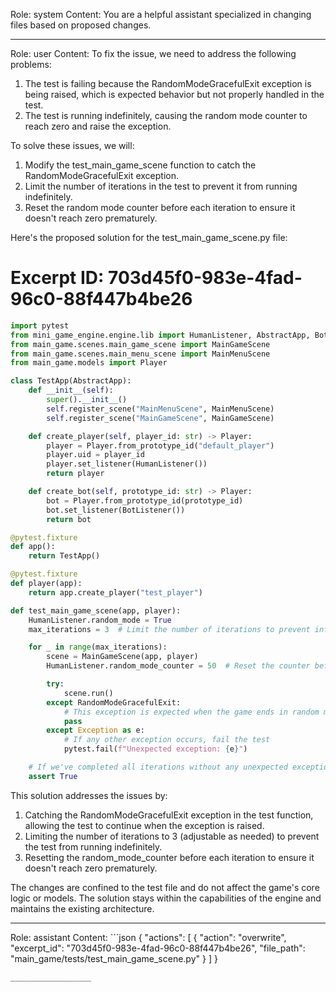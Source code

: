 Role: system
Content: You are a helpful assistant specialized in changing files based on proposed changes.
__________________
Role: user
Content: To fix the issue, we need to address the following problems:

1. The test is failing because the RandomModeGracefulExit exception is being raised, which is expected behavior but not properly handled in the test.
2. The test is running indefinitely, causing the random mode counter to reach zero and raise the exception.

To solve these issues, we will:

1. Modify the test_main_game_scene function to catch the RandomModeGracefulExit exception.
2. Limit the number of iterations in the test to prevent it from running indefinitely.
3. Reset the random mode counter before each iteration to ensure it doesn't reach zero prematurely.

Here's the proposed solution for the test_main_game_scene.py file:

# Excerpt ID: 703d45f0-983e-4fad-96c0-88f447b4be26
```python main_game/tests/test_main_game_scene.py
import pytest
from mini_game_engine.engine.lib import HumanListener, AbstractApp, BotListener, RandomModeGracefulExit
from main_game.scenes.main_game_scene import MainGameScene
from main_game.scenes.main_menu_scene import MainMenuScene
from main_game.models import Player

class TestApp(AbstractApp):
    def __init__(self):
        super().__init__()
        self.register_scene("MainMenuScene", MainMenuScene)
        self.register_scene("MainGameScene", MainGameScene)

    def create_player(self, player_id: str) -> Player:
        player = Player.from_prototype_id("default_player")
        player.uid = player_id
        player.set_listener(HumanListener())
        return player

    def create_bot(self, prototype_id: str) -> Player:
        bot = Player.from_prototype_id(prototype_id)
        bot.set_listener(BotListener())
        return bot

@pytest.fixture
def app():
    return TestApp()

@pytest.fixture
def player(app):
    return app.create_player("test_player")

def test_main_game_scene(app, player):
    HumanListener.random_mode = True
    max_iterations = 3  # Limit the number of iterations to prevent infinite loop

    for _ in range(max_iterations):
        scene = MainGameScene(app, player)
        HumanListener.random_mode_counter = 50  # Reset the counter before each iteration

        try:
            scene.run()
        except RandomModeGracefulExit:
            # This exception is expected when the game ends in random mode
            pass
        except Exception as e:
            # If any other exception occurs, fail the test
            pytest.fail(f"Unexpected exception: {e}")

    # If we've completed all iterations without any unexpected exceptions, the test passes
    assert True
```

This solution addresses the issues by:

1. Catching the RandomModeGracefulExit exception in the test function, allowing the test to continue when the exception is raised.
2. Limiting the number of iterations to 3 (adjustable as needed) to prevent the test from running indefinitely.
3. Resetting the random_mode_counter before each iteration to ensure it doesn't reach zero prematurely.

The changes are confined to the test file and do not affect the game's core logic or models. The solution stays within the capabilities of the engine and maintains the existing architecture.
__________________
Role: assistant
Content: ```json
{
  "actions": [
    {
      "action": "overwrite",
      "excerpt_id": "703d45f0-983e-4fad-96c0-88f447b4be26",
      "file_path": "main_game/tests/test_main_game_scene.py"
    }
  ]
}
```
__________________
